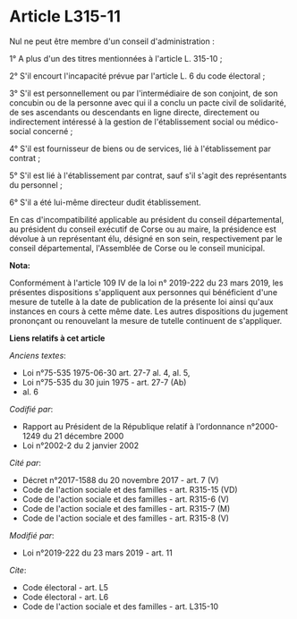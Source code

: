 # Article L315-11

Nul ne peut être membre d'un conseil d'administration :

1° A plus d'un des titres mentionnées à l'article L. 315-10 ;

2° S'il encourt l'incapacité prévue par l'article L. 6 du code électoral ;

3° S'il est personnellement ou par l'intermédiaire de son conjoint, de son concubin ou de la personne avec qui il a conclu un
pacte civil de solidarité, de ses ascendants ou descendants en ligne directe, directement ou indirectement intéressé à la
gestion de l'établissement social ou médico-social concerné ;

4° S'il est fournisseur de biens ou de services, lié à l'établissement par contrat ;

5° S'il est lié à l'établissement par contrat, sauf s'il s'agit des représentants du personnel ;

6° S'il a été lui-même directeur dudit établissement.

En cas d'incompatibilité applicable au président du conseil départemental, au président du conseil exécutif de Corse ou au
maire, la présidence est dévolue à un représentant élu, désigné en son sein, respectivement par le conseil départemental,
l'Assemblée de Corse ou le conseil municipal.

**Nota:**

Conformément à l'article 109 IV de la loi n° 2019-222 du 23 mars 2019, les présentes dispositions s'appliquent aux personnes
qui bénéficient d'une mesure de tutelle à la date de publication de la présente loi ainsi qu'aux instances en cours à cette
même date. Les autres dispositions du jugement prononçant ou renouvelant la mesure de tutelle continuent de s'appliquer.

**Liens relatifs à cet article**

_Anciens textes_:

  - Loi n°75-535 1975-06-30 art. 27-7 al. 4, al. 5,
  - Loi n°75-535 du 30 juin 1975 - art. 27-7 (Ab)
  - al. 6

_Codifié par_:

  - Rapport au Président de la République relatif à l'ordonnance n°2000-1249 du 21 décembre 2000
  - Loi n°2002-2 du 2 janvier 2002

_Cité par_:

  - Décret n°2017-1588 du 20 novembre 2017 - art. 7 (V)
  - Code de l'action sociale et des familles - art. R315-15 (VD)
  - Code de l'action sociale et des familles - art. R315-6 (V)
  - Code de l'action sociale et des familles - art. R315-7 (M)
  - Code de l'action sociale et des familles - art. R315-8 (V)

_Modifié par_:

  - Loi n°2019-222 du 23 mars 2019 - art. 11

_Cite_:

  - Code électoral - art. L5
  - Code électoral - art. L6
  - Code de l'action sociale et des familles - art. L315-10
